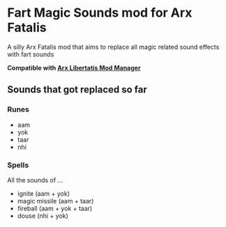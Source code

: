 # Fart Magic Sounds mod for Arx Fatalis

A silly Arx Fatalis mod that aims to replace all magic related sound effects with fart sounds

**Compatible with
[Arx Libertatis Mod Manager](https://github.com/fredlllll/ArxLibertatisModManager)**

## Sounds that got replaced so far

### Runes

- aam
- yok
- taar
- nhi

### Spells

All the sounds of ...

- ignite (aam + yok)
- magic missile (aam + taar)
- fireball (aam + yok + taar)
- douse (nhi + yok)
